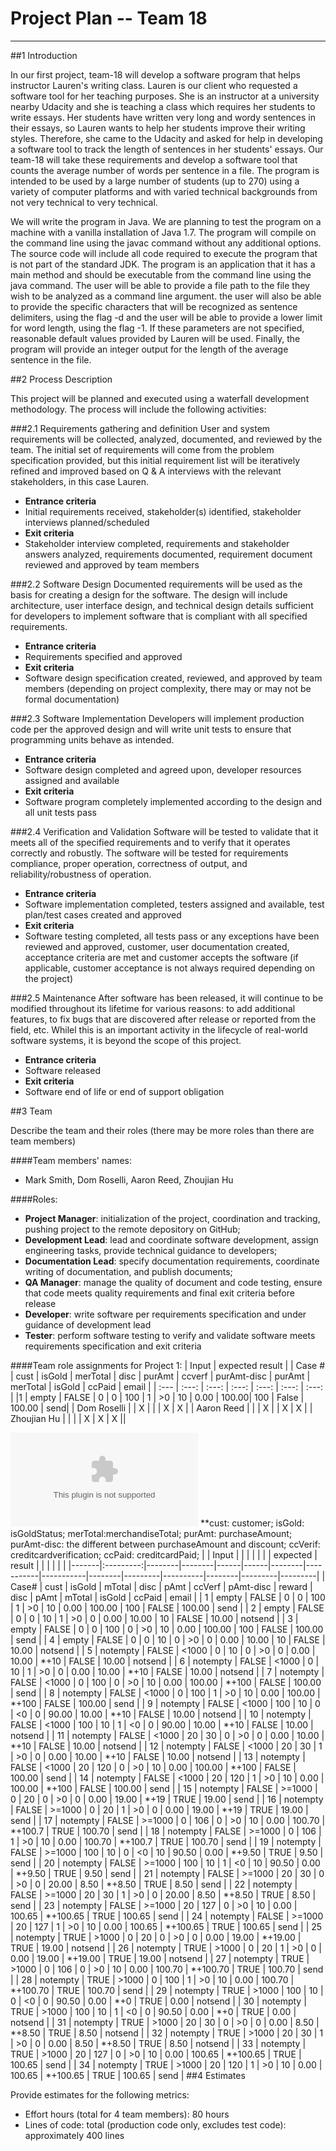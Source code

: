 # **Project Plan -- Team 18**
-------------------------
##1 Introduction

In our first project, team-18 will develop a software program that helps instructor Lauren's writing class. Lauren is our client who requested a software tool for her teaching purposes. She is an instructor at a university nearby Udacity and she is teaching a class which requires her students to write essays. Her students have written very long and wordy sentences in their essays, so Lauren wants to help her students improve their writing styles. Therefore, she came to the Udacity and asked for help in developing a software tool to track the length of sentences in her students' essays.
Our team-18 will take these requirements and develop a software tool that counts the average number of words per sentence in a file. The program is intended to be used by a large number of students (up to 270) using a variety of computer platforms and with varied technical backgrounds from not very technical to very technical.

We will write the program in Java. We are planning to test the program on a machine with a vanilla installation of Java 1.7. The program will compile on the command line using the javac command without any additional options. The source code will include all code required to execute the program that is not part of the standard JDK. The program is an application that it has a main method and should be executable from the command line using the java command. The user will be able to provide a file path to the file they wish to be analyzed as a command line argument. the user will also be able to provide the specific characters that will be recognized as sentence delimiters, using the flag -d and the user will be able to provide a lower limit for word length, using the flag -1.  If these parameters are not specified, reasonable default values provided by Lauren will be used. Finally, the program will provide an integer output for the length of the average sentence in the file. 

##2 Process Description

This project will be planned and executed using a waterfall development methodology.  The process will include the following activities:

###2.1 Requirements gathering and definition
User and system requirements will be collected, analyzed, documented, and reviewed by the team.  The initial set of requirements will come from the problem specification provided, but this initial requirement list will be iteratively refined and improved based on Q & A interviews with the relevant stakeholders, in this case Lauren.
- **Entrance criteria**
- Initial requirements received, stakeholder(s) identified, stakeholder interviews planned/scheduled
- **Exit criteria**
- Stakeholder interview completed, requirements and stakeholder answers analyzed, requirements documented, requirement document reviewed and approved by team members

###2.2 Software Design
Documented requirements will be used as the basis for creating a design for the software.  The design will include architecture, user interface design, and technical design details sufficient for developers to implement software that is compliant with all specified requirements.
- **Entrance criteria**
- Requirements specified and approved
- **Exit criteria**
- Software design specification created, reviewed, and approved by team members (depending on project complexity, there may or may not be formal documentation)

###2.3 Software Implementation
Developers will implement production code per the approved design and will write unit tests to ensure that programming units behave as intended.
- **Entrance criteria**
- Software design completed and agreed upon, developer resources assigned and available
- **Exit criteria**
- Software program completely implemented according to the design and all unit tests pass

###2.4 Verification and Validation
Software will be tested to validate that it meets all of the specified requirements and to verify that it operates correctly and robustly.  The software will be tested for requirements compliance, proper operation, correctness of output, and reliability/robustness of operation.
- **Entrance criteria**
- Software implementation completed, testers assigned and available, test plan/test cases created and approved
- **Exit criteria**
- Software testing completed, all tests pass or any exceptions have been reviewed and approved, customer, user documentation created, acceptance criteria are met and customer accepts the software (if applicable, customer acceptance is not always required depending on the project)

###2.5 Maintenance
After software has been released, it will continue to be modified throughout its lifetime for various reasons: to add additional features, to fix bugs that are discovered after release or reported from the field, etc.  Whilel this is an important activity in the lifecycle of real-world software systems, it is beyond the scope of this project.
- **Entrance criteria**
- Software released
- **Exit criteria**
- Software end of life or end of support obligation
 
 
##3 Team

Describe the team and their roles (there may be more roles than there are team members)

####Team members' names: 
- Mark Smith, Dom Roselli, Aaron Reed, Zhoujian Hu

####Roles: 
- **Project Manager**: initialization of the project, coordination and tracking, pushing project to the remote depository on GitHub;
-  **Development Lead**: lead and coordinate software development, assign engineering tasks, provide technical guidance to developers;
-  **Documentation Lead**: specify documentation requirements, coordinate writing of documentation, and publish documents;
-  **QA Manager**: manage the quality of document and code testing, ensure that code meets quality requirements and final exit criteria before release
-  **Developer**: write software per requirements specification and under guidance of development lead
-  **Tester**: perform software testing to verify and validate software meets requirements specification and exit criteria

####Team role assignments for Project 1:
|            Input                                                         |       expected result                       |
| Case # | cust | isGold | merTotal | disc | purAmt | ccverf | purAmt-disc | purAmt | merTotal | isGold | ccPaid | email |
| :--- | :---: | :---: | :---: | :---: | :---: | :---: |
|1  | empty | FALSE | 0 | 0 | 100 | 1 | >0 | 10 | 0.00 | 100.00| 100 | False | 100.00 | send|
| Dom Roselli | | X | | | X | X |
| Aaron Reed  | | | X | | X | X |
| Zhoujian Hu | | | | X | X | X ||

![PReMS-UML-test](./Project1/testcase.csv) 
**cust: customer; isGold: isGoldStatus; merTotal:merchandiseTotal; purAmt: purchaseAmount; purAmt-disc: the different between purchaseAmount and discount; ccVerif: creditcardverification; ccPaid: creditcardPaid; 
|       |   Input   |        |        |      |      |        |           | expected  | result |         |          |        |         |         |
|-------|:---------:|--------|--------|------|------|--------|-----------|-----------|--------|---------|----------|--------|---------|---------|
| Case# | cust      | isGold | mTotal | disc | pAmt | ccVerf | pAmt-disc | reward    | disc   | pAmt    | mTotal   | isGold | ccPaid  | email   |
| 1     | empty     | FALSE  | 0      | 0    | 100  | 1      | >0        | 10        | 0.00   | 100.00  | 100      | FALSE  | 100.00  | send    |
| 2     | empty     | FALSE  | 0      | 0    | 10   | 1      | >0        | 0         | 0.00   | 10.00   | 10       | FALSE  | 10.00   | notsend |
| 3     | empty     | FALSE  | 0      | 0    | 100  | 0      | >0        | 10        | 0.00   | 100.00  | 100      | FALSE  | 100.00  | send    |
| 4     | empty     | FALSE  | 0      | 0    | 10   | 0      | >0        | 0         | 0.00   | 10.00   | 10       | FALSE  | 10.00   | notsend |
| 5     | notempty  | FALSE  | <1000  | 0    | 10   | 0      | >0        | 0         | 0.00   | 10.00   | *+10     | FALSE  | 10.00   | notsend |
| 6     | notempty  | FALSE  | <1000  | 0    | 10   | 1      | >0        | 0         | 0.00   | 10.00   | *+10     | FALSE  | 10.00   | notsend |
| 7     | notempty  | FALSE  | <1000  | 0    | 100  | 0      | >0        | 10        | 0.00   | 100.00  | *+100    | FALSE  | 100.00  | send    |
| 8     | notempty  | FALSE  | <1000  | 0    | 100  | 1      | >0        | 10        | 0.00   | 100.00  | *+100    | FALSE  | 100.00  | send    |
| 9     | notempty  | FALSE  | <1000  | 100  | 10   | 0      | <0        | 0         | 90.00  | 10.00   | *+10     | FALSE  | 10.00   | notsend |
| 10    | notempty  | FALSE  | <1000  | 100  | 10   | 1      | <0        | 0         | 90.00  | 10.00   | *+10     | FALSE  | 10.00   | notsend |
| 11    | notempty  | FALSE  | <1000  | 20   | 30   | 0      | >0        | 0         | 0.00   | 10.00   | *+10     | FALSE  | 10.00   | notsend |
| 12    | notempty  | FALSE  | <1000  | 20   | 30   | 1      | >0        | 0         | 0.00   | 10.00   | *+10     | FALSE  | 10.00   | notsend |
| 13    | notempty  | FALSE  | <1000  | 20   | 120  | 0      | >0        | 10        | 0.00   | 100.00  | *+100    | FALSE  | 100.00  | send    |
| 14    | notempty  | FALSE  | <1000  | 20   | 120  | 1      | >0        | 10        | 0.00   | 100.00  | *+100    | FALSE  | 100.00  | send    |
| 15    | notempty  | FALSE  | >=1000 | 0    | 20   | 0      | >0        | 0         | 0.00   | 19.00   | *+19     | TRUE   | 19.00   | send    |
| 16    | notempty  | FALSE  | >=1000 | 0    | 20   | 1      | >0        | 0         | 0.00   | 19.00   | *+19     | TRUE   | 19.00   | send    |
| 17    | notempty  | FALSE  | >=1000 | 0    | 106  | 0      | >0        | 10        | 0.00   | 100.70  | *+100.7  | TRUE   | 100.70  | send    |
| 18    | notempty  | FALSE  | >=1000 | 0    | 106  | 1      | >0        | 10        | 0.00   | 100.70  | *+100.7  | TRUE   | 100.70  | send    |
| 19    | notempty  | FALSE  | >=1000 | 100  | 10   | 0      | <0        | 10        | 90.50  | 0.00    | *+9.50   | TRUE   | 9.50    | send    |
| 20    | notempty  | FALSE  | >=1000 | 100  | 10   | 1      | <0        | 10        | 90.50  | 0.00    | *+9.50   | TRUE   | 9.50    | send    |
| 21    | notempty  | FALSE  | >=1000 | 20   | 30   | 0      | >0        | 0         | 20.00  | 8.50    | *+8.50   | TRUE   | 8.50    | send    |
| 22    | notempty  | FALSE  | >=1000 | 20   | 30   | 1      | >0        | 0         | 20.00  | 8.50    | *+8.50   | TRUE   | 8.50    | send    |
| 23    | notempty  | FALSE  | >=1000 | 20   | 127  | 0      | >0        | 10        | 0.00   | 100.65  | *+100.65 | TRUE   | 100.65  | send    |
| 24    | notempty  | FALSE  | >=1000 | 20   | 127  | 1      | >0        | 10        | 0.00   | 100.65  | *+100.65 | TRUE   | 100.65  | send    |
| 25    | notempty  | TRUE   | >1000  | 0    | 20   | 0      | >0        | 0         | 0.00   | 19.00   | *+19.00  | TRUE   | 19.00   | notsend |
| 26    | notempty  | TRUE   | >1000  | 0    | 20   | 1      | >0        | 0         | 0.00   | 19.00   | *+19.00  | TRUE   | 19.00   | notsend |
| 27    | notempty  | TRUE   | >1000  | 0    | 106  | 0      | >0        | 10        | 0.00   | 100.70  | *+100.70 | TRUE   | 100.70  | send    |
| 28    | notempty  | TRUE   | >1000  | 0    | 100  | 1      | >0        | 10        | 0.00   | 100.70  | *+100.70 | TRUE   | 100.70  | send    |
| 29    | notempty  | TRUE   | >1000  | 100  | 10   | 0      | <0        | 0         | 90.50  | 0.00    | *+0      | TRUE   | 0.00    | notsend |
| 30    | notempty  | TRUE   | >1000  | 100  | 10   | 1      | <0        | 0         | 90.50  | 0.00    | *+0      | TRUE   | 0.00    | notsend |
| 31    | notempty  | TRUE   | >1000  | 20   | 30   | 0      | >0        | 0         | 0.00   | 8.50    | *+8.50   | TRUE   | 8.50    | notsend |
| 32    | notempty  | TRUE   | >1000  | 20   | 30   | 1      | >0        | 0         | 0.00   | 8.50    | *+8.50   | TRUE   | 8.50    | notsend |
| 33    | notempty  | TRUE   | >1000  | 20   | 127  | 0      | >0        | 10        | 0.00   | 100.65  | *+100.65 | TRUE   | 100.65  | send    |
| 34    | notempty  | TRUE   | >1000  | 20   | 120  | 1      | >0        | 10        | 0.00   | 100.65  | *+100.65 | TRUE   | 100.65  | send    |
##4 Estimates

Provide estimates for the following metrics:

- Effort hours (total for 4 team members): 80 hours
- Lines of code: total (production code only, excludes test code): approximately 400 lines 
